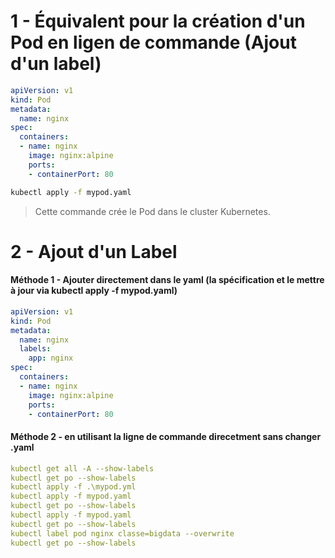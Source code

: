 # 1 - Équivalent pour la création d'un Pod en ligen de commande (Ajout d'un label)


```yaml
apiVersion: v1
kind: Pod
metadata:
  name: nginx
spec:
  containers:
  - name: nginx
    image: nginx:alpine
    ports:
    - containerPort: 80
```


```bash
kubectl apply -f mypod.yaml
```

> Cette commande crée le Pod dans le cluster Kubernetes.


# 2 - Ajout d'un Label

#### Méthode 1 - Ajouter directement dans le yaml (la spécification et le mettre à jour via kubectl apply -f mypod.yaml)

```yaml
apiVersion: v1
kind: Pod
metadata:
  name: nginx
  labels:
    app: nginx
spec:
  containers:
  - name: nginx
    image: nginx:alpine
    ports:
    - containerPort: 80
```

#### Méthode 2 - en utilisant la ligne de commande direcetment sans changer .yaml

```yaml
kubectl get all -A --show-labels
kubectl get po --show-labels
kubectl apply -f .\mypod.yml
kubectl apply -f mypod.yaml
kubectl get po --show-labels
kubectl apply -f mypod.yaml
kubectl get po --show-labels
kubectl label pod nginx classe=bigdata --overwrite
kubectl get po --show-labels
```
